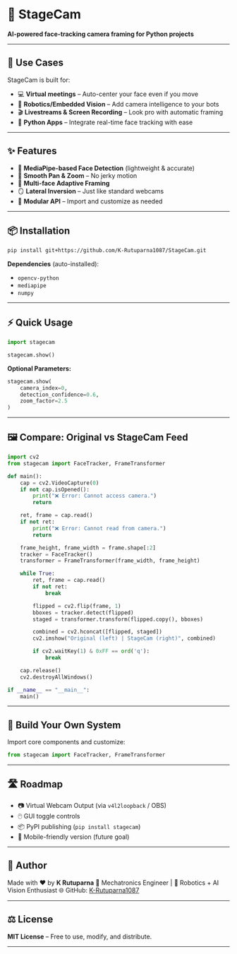 # 🎥 **StageCam**

**AI-powered face-tracking camera framing for Python projects**

---

## 🚀 Use Cases

StageCam is built for:

* 💻 **Virtual meetings** – Auto-center your face even if you move
* 🤖 **Robotics/Embedded Vision** – Add camera intelligence to your bots
* 🎬 **Livestreams & Screen Recording** – Look pro with automatic framing
* 🧠 **Python Apps** – Integrate real-time face tracking with ease

---

## ✨ Features

* 🧠 **MediaPipe-based Face Detection** (lightweight & accurate)
* 🎯 **Smooth Pan & Zoom** – No jerky motion
* 👥 **Multi-face Adaptive Framing**
* 🪞 **Lateral Inversion** – Just like standard webcams
* 🧩 **Modular API** – Import and customize as needed

---

## 📦 Installation

```bash
pip install git+https://github.com/K-Rutuparna1087/StageCam.git
```

**Dependencies** (auto-installed):

* `opencv-python`
* `mediapipe`
* `numpy`

---

## ⚡ Quick Usage

```python
import stagecam

stagecam.show()
```

**Optional Parameters:**

```python
stagecam.show(
    camera_index=0,
    detection_confidence=0.6,
    zoom_factor=2.5
)
```

---

## 🖼️ Compare: Original vs StageCam Feed

```python
import cv2
from stagecam import FaceTracker, FrameTransformer

def main():
    cap = cv2.VideoCapture(0)
    if not cap.isOpened():
        print("❌ Error: Cannot access camera.")
        return

    ret, frame = cap.read()
    if not ret:
        print("❌ Error: Cannot read from camera.")
        return

    frame_height, frame_width = frame.shape[:2]
    tracker = FaceTracker()
    transformer = FrameTransformer(frame_width, frame_height)

    while True:
        ret, frame = cap.read()
        if not ret:
            break

        flipped = cv2.flip(frame, 1)
        bboxes = tracker.detect(flipped)
        staged = transformer.transform(flipped.copy(), bboxes)

        combined = cv2.hconcat([flipped, staged])
        cv2.imshow("Original (left) | StageCam (right)", combined)

        if cv2.waitKey(1) & 0xFF == ord('q'):
            break

    cap.release()
    cv2.destroyAllWindows()

if __name__ == "__main__":
    main()

```

---

## 🔧 Build Your Own System

Import core components and customize:

```python
from stagecam import FaceTracker, FrameTransformer
```

---

## 🛣️ Roadmap

* 📷 Virtual Webcam Output (via `v4l2loopback` / OBS)
* 🖱️ GUI toggle controls
* 📦 PyPI publishing (`pip install stagecam`)
* 📱 Mobile-friendly version (future goal)

---

## 👤 Author

Made with ❤️ by **K Rutuparna**
🔧 Mechatronics Engineer | 🤖 Robotics + AI Vision Enthusiast
🌐 GitHub: [K-Rutuparna1087](https://github.com/K-Rutuparna1087)

---

## ⚖️ License

**MIT License** – Free to use, modify, and distribute.

---
